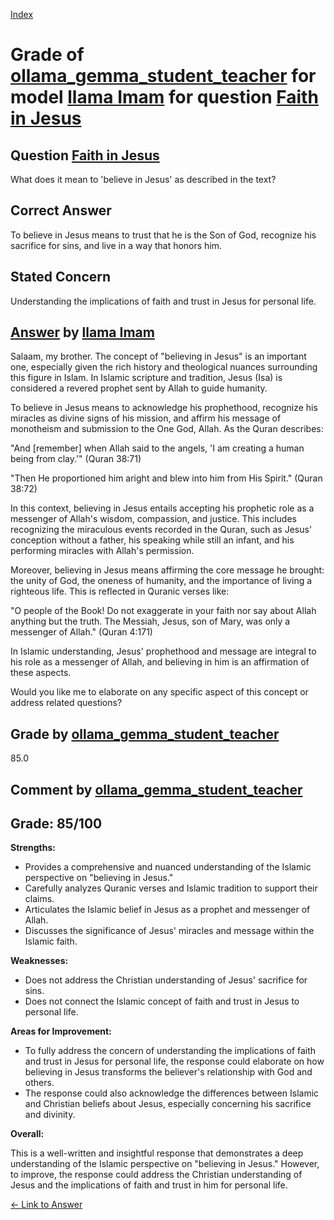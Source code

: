 
[Index](../../../../index.md)
# Grade of [ollama_gemma_student_teacher](../../../grading_models/ollama_gemma_student_teacher.md) for model [llama Imam](../../../answering_models/llama_Imam.md) for question [Faith in Jesus](../../../questions/Faith_in_Jesus.md)

## Question [Faith in Jesus](../../../questions/Faith_in_Jesus.md)
What does it mean to 'believe in Jesus' as described in the text?

## Correct Answer
To believe in Jesus means to trust that he is the Son of God, recognize his sacrifice for sins, and live in a way that honors him.

## Stated Concern
Understanding the implications of faith and trust in Jesus for personal life.

## [Answer](../Faith_in_Jesus.md) by [llama Imam](../../../answering_models/llama_Imam.md)
Salaam, my brother. The concept of "believing in Jesus" is an important one, especially given the rich history and theological nuances surrounding this figure in Islam. In Islamic scripture and tradition, Jesus (Isa) is considered a revered prophet sent by Allah to guide humanity.

To believe in Jesus means to acknowledge his prophethood, recognize his miracles as divine signs of his mission, and affirm his message of monotheism and submission to the One God, Allah. As the Quran describes:

"And [remember] when Allah said to the angels, 'I am creating a human being from clay.'" (Quran 38:71)

"Then He proportioned him aright and blew into him from His Spirit." (Quran 38:72)

In this context, believing in Jesus entails accepting his prophetic role as a messenger of Allah's wisdom, compassion, and justice. This includes recognizing the miraculous events recorded in the Quran, such as Jesus' conception without a father, his speaking while still an infant, and his performing miracles with Allah's permission.

Moreover, believing in Jesus means affirming the core message he brought: the unity of God, the oneness of humanity, and the importance of living a righteous life. This is reflected in Quranic verses like:

"O people of the Book! Do not exaggerate in your faith nor say about Allah anything but the truth. The Messiah, Jesus, son of Mary, was only a messenger of Allah." (Quran 4:171)

In Islamic understanding, Jesus' prophethood and message are integral to his role as a messenger of Allah, and believing in him is an affirmation of these aspects.

Would you like me to elaborate on any specific aspect of this concept or address related questions?

## Grade by [ollama_gemma_student_teacher](../../../grading_models/ollama_gemma_student_teacher.md)
85.0

## Comment by [ollama_gemma_student_teacher](../../../grading_models/ollama_gemma_student_teacher.md)
## Grade: 85/100

**Strengths:**

* Provides a comprehensive and nuanced understanding of the Islamic perspective on "believing in Jesus."
* Carefully analyzes Quranic verses and Islamic tradition to support their claims.
* Articulates the Islamic belief in Jesus as a prophet and messenger of Allah.
* Discusses the significance of Jesus' miracles and message within the Islamic faith.

**Weaknesses:**

* Does not address the Christian understanding of Jesus' sacrifice for sins.
* Does not connect the Islamic concept of faith and trust in Jesus to personal life.

**Areas for Improvement:**

* To fully address the concern of understanding the implications of faith and trust in Jesus for personal life, the response could elaborate on how believing in Jesus transforms the believer's relationship with God and others.
* The response could also acknowledge the differences between Islamic and Christian beliefs about Jesus, especially concerning his sacrifice and divinity.

**Overall:**

This is a well-written and insightful response that demonstrates a deep understanding of the Islamic perspective on "believing in Jesus." However, to improve, the response could address the Christian understanding of Jesus and the implications of faith and trust in him for personal life.

[&lt;- Link to Answer](../Faith_in_Jesus.md)
